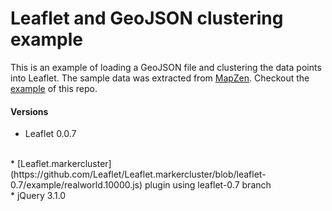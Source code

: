 # Leaflet and GeoJSON clustering example
This is an example of loading a GeoJSON file and clustering the data points into Leaflet. The sample data was extracted from [MapZen](https://mapzen.com/data/metro-extracts/). Checkout the [example](http://walleyyang.github.io/examples/leaflet-clustering-geojson-example/index.html) of this repo.

#### Versions
* Leaflet 0.0.7
<br>
* [Leaflet.markercluster](https://github.com/Leaflet/Leaflet.markercluster/blob/leaflet-0.7/example/realworld.10000.js) plugin using leaflet-0.7 branch
<br>
* jQuery 3.1.0
